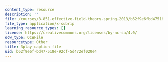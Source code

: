 ```yaml
---
content_type: resource
description: ''
file: /courses/8-851-effective-field-theory-spring-2013/b62f9e6fbd47518e92cf5d472ef020e4_k0vA0aTcUZA.vtt
file_type: application/x-subrip
learning_resource_types: []
license: https://creativecommons.org/licenses/by-nc-sa/4.0/
ocw_type: OCWFile
resourcetype: Other
title: 3play caption file
uid: b62f9e6f-bd47-518e-92cf-5d472ef020e4
---
```

